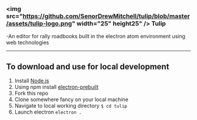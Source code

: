 ### <img src="https://github.com/SenorDrewMitchell/tulip/blob/master/assets/tulip-logo.png" width="25" height25" /> Tulip
-An editor for rally roadbooks built in the electron atom environment using web technologies

****

## To download and use for local development
1. Install [Node.js](https://nodejs.org/)
2. Using npm install [electron-prebuilt](https://github.com/electron-userland/electron-prebuilt)
3. Fork this repo
4. Clone somewhere fancy on your local machine
5. Navigate to local working directory `$ cd tulip`
6. Launch electron `electron .`
